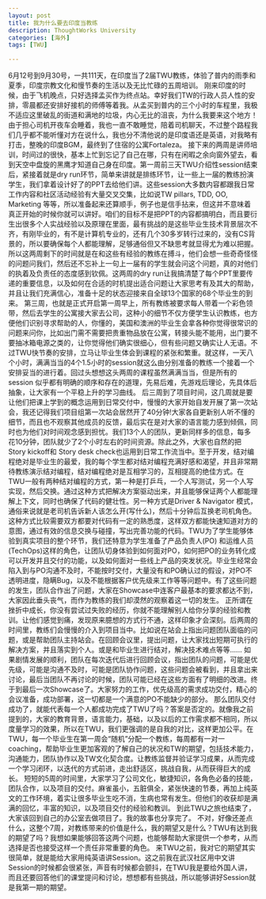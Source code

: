 ```yaml
---
layout: post
title: 我为什么要去印度当教练
description: ThoughtWorks University
categories: [海外]
tags: [TWU]

---
```


6月12号到9月30号，一共111天，在印度当了2届TWU教练，体验了普内的雨季和夏季，印度宗教文化和慢节奏的生活以及无比忙碌的五周培训。
刚来印度的时候，由于飞机晚点，只好选择孟买作为终点站。幸好我们TW的行政人员人性的安排，零晨都还安排好接机的师傅等着我。从孟买到普内的三个小时的车程里，我极不适应这里破乱的街道和满地的垃圾，内心无比的沮丧，为什么我要来这个地方！由于担心司机开夜车会睡着，我也一直不敢睡觉，陪着司机聊天，不过整个路程我们几乎都不能听懂对方在说什么，我也分不清他说的是印度语还是英语，对我略有打击，整晚的印度BGM，最终到了住宿的公寓Fortaleza。
接下来的两周是讲师培训，时间过的很快，基本上忙到忘记了自己在哪，只有在闲暇之余向窗外望去，看到天空中盘旋的黑鹰才知道自己身在印度。第一周前三天TWU介绍性session结束后，紧接着就是dry run环节，简单来讲就是排练环节，让一些上一届的教练扮演学生，我们拿着设计好了的PPT去给他们讲。这些session大多数内容都跟我日常工作内容和社区活动经验有大量交叉交集，比如说TW pillars, TDD, OO, Marketing 等等，所以准备起来还算顺手，例子也是信手拈来，但这并不意味着真正开始的时候你就可以讲好。咱们的目标不是把PPT的内容都搞明白，而且要衍生出很多个人实战经验以及原理在里面，最有挑战的是这些毕业生技术背景层次不齐，有刚毕业的，有不是计算机专业的，还有几个30多岁转行过来的，没有CS背景的，所以要确保每个人都能理解，足够通俗但又不缺思考就显得尤为难以把握。所以这两周剩下的时间就是在和这些有经验的教练在搏斗，他们会想一些奇奇怪怪的问题问我们，然后还不忘补上一句上一届有的学生就会问这个问题，真的对他们的执着及负责任的态度感到钦佩。这两周的dry run让我搞清楚了每个PPT里要传递的重要信息，以及如何在合适的时机提出适合问题让大家思考有及其大的帮助，并且让我们充满信心，准备十足的状态迎接来自全球13个国家的68个毕业生的到来。
第三周，也就是正式开启第一周早上，所有教练被要求每人带着一个彩色领带，然后去学生的公寓接大家去公司，这种小的细节不仅方便学生认识教练，也方便他们识别寻求帮助的人，你懂的，美国和澳洲的毕业生会拿各种你觉得很常识的问题来问你，比如出门需不需要把贵重物品放在公寓，转接头能不能用，出门要不要抽冰箱电源之类的，让你觉得他们确实很细心，但有些问题又确实让人无语。不过TWU快节奏的安排，立马让毕业生体会到课程的紧张和繁重。就这样，一天八个小时，满满当当的4个1.5小时的session就这么由分别准备的教练一个接着一个安排妥当的进行着。回过头想想这头两周的课程虽然满满当当，但是所有的session 似乎都有明确的顺序和存在的道理，先易后难，先游戏后理论，先具体后抽象，让大家有一个平稳上升的学习曲线。
后三周到了项目时间，这几周就是要让他们把课上学到的概念运用到日常交付中，慢慢的大家开始自发开展了第一次站会，我还记得我们项目组第一次站会居然开了40分钟!大家各自更新别人听不懂的细节，而且也不观察其他成员的反馈，最后实在是对大家的语言能力感到倾佩，同时也为他们对时间观念感到担忧。我们13个人的团队，更新同样多的信息，每多花10分钟，团队就少了2个小时左右的时间资源。除此之外，大家也自然的把Story kickoff和 Story desk check也运用到日常工作流当中。至于开发，结对编程绝对是毕业生的最爱，我的每个学生都对结对编程充满好感和渴望，并且非常期待教练演示结对编程，结对编程绝对是互相学习的，互相提高的绝佳方式。在TWU一般有两种结对编程的方式，第一种是打乒乓，一个人写测试，另一个人写实现，然后交换。通过这种方式把解决方案驱动出来，并且能够保证两个人都能理解上下文，同时也确保了代码的健壮性。另一种方式是Driver & Navigator 模式，通俗来说就是老司机告诉新人该怎么开(写什么)，然后十分钟后互换老司机角色。这种方式比较需要双方都要对代码有一定的熟悉度，这样双方都能快速知道对方的意图，通过有效的信息交换与碰撞，写出完善功能的代码。TWU为了学生能够体验到真实项目的整个环节，我们还特意为学生准备了产品负责人(PO) 和运维人员(TechOps)这样的角色，让团队切身体验到如何面对PO，如何把PO的业务转化成可以开发并且交付的功能，以及如何面对一些线上产品的突发状况。毕业生经常会陷入到与PO沟通不及时，不能按时交付，大量没有和PO确认过的假设，对PO不透明进度，隐瞒Bug，以及不能根据客户优先级来工作等等问题中。有了这些问题的发生，团队合作出了问题，大家在Showcase中连客户最基本的要求都达不到，大家因此垂头丧气，而作为教练的我们却漠然的观察着这一切的发生。
正所谓在挫折中成长，你没有尝试过失败的经历，你就不能理解别人给你分享的经验和教训。让他们感觉到痛，发现原来臆想的方式行不通，这样印象才会深刻。后两周的时间里，教练们会慢慢的介入到项目当中。比如说在站会上指出问题团队面临的问题，或是帮助团队主持站会。在回顾会议里，提出问题，让大家找出短期可执行的解决方案，并且落实到个人。或是和毕业生进行结对，解决技术难点等等......
如果剧情发展的顺利，团队在每次迭代后进行回顾会议，指出团队的问题，可能是优先级，可能是沟通不及时，可能是团队协作问题，这些问题会被看到，并且拿出来讨论，最后当团队不再讨论的时候，团队可能已经在这些方面有了明细的改进。终于到最后一次Showcase了。大家努力的工作，优先级高的需求成功交付，精心的会议准备，成功部署，这一切都是一个满意的PO不能缺少的部分。
那么团队交付成功了，就能代表每一个人都成功完成了TWU了吗？答案是否定的。就像我之前提到的，大家的教育背景，语言能力，基础，以及以后的工作需求都不相同，所以度量学习的效果，所以在TWU，我们更强调的是自我的对比，这样更加公平。在TWU，每一个毕业生在第一周会“随机”分配一个教练，每周都有一对一 coaching，帮助毕业生更加客观的了解自己的状况和TW的期望，包括技术能力，沟通能力，团队协作以及TW文化契合度。让教练监督并验证学习成果，从而完成一个学习闭环，以迭代的方式前进，走出舒适区，挑战自我，从而获得巨大的成长。
短短的5周的时间里，大家学习了公司文化，敏捷知识，各角色必备的技能，团队合作，以及项目的交付。麻雀虽小，五脏俱全，紧张快速的节奏，再加上纯英文的工作环境，着实让很多毕业生吃不消，生病也常有发生。但他们的收获却是满满的回忆，丰富的知识，以及项目交付的经验和教训。
到此TWU之旅也结束了，大家该回到自己的办公室去做项目了。我的故事也分享完了。
不对，好像还差点什么，这整个7周，对教练带来的价值是什么，我的期望又是什么？TWU有达到我的期望了吗？我想如果能够回答这两个问题，也能够帮助大家提供一个参考，从而选择是否也接受这样一个责任非常重要的角色。
来TWU之前，我对它的期望其实很简单，就是能给大家用纯英语讲Session。这之前我在武汉社区用中文讲Session的时候都会很紧张，声音有时候都会颤抖，在TWU我是要给外国人讲，而且还要回答他们的课堂提问和讨论，想想都有些挑战，所以能够讲好Session就是我第一期的期望。